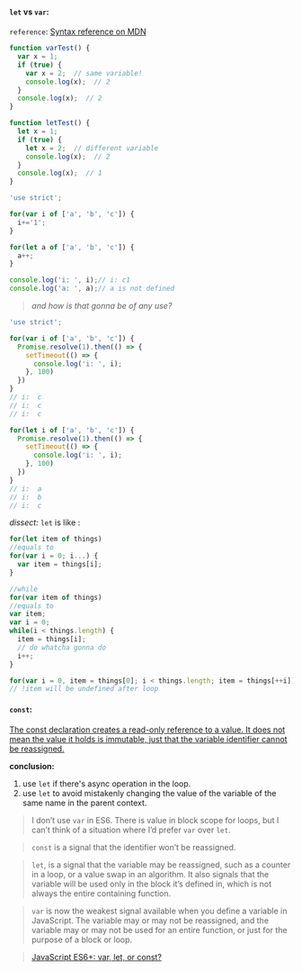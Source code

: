 
#### `let` vs `var`:
`reference`: [Syntax reference on MDN](https://developer.mozilla.org/en/docs/Web/JavaScript/Reference/Statements/let)

```javascript
function varTest() {
  var x = 1;
  if (true) {
    var x = 2;  // same variable!
    console.log(x);  // 2
  }
  console.log(x);  // 2
}

function letTest() {
  let x = 1;
  if (true) {
    let x = 2;  // different variable
    console.log(x);  // 2
  }
  console.log(x);  // 1
}
```

```javascript
'use strict';

for(var i of ['a', 'b', 'c']) {
  i+='1';
}

for(let a of ['a', 'b', 'c']) {
  a++;
}

console.log('i: ', i);// i: c1
console.log('a: ', a);// a is not defined
```

>_and how is that gonna be of any use?_

```javascript
'use strict';

for(var i of ['a', 'b', 'c']) {
  Promise.resolve(1).then(() => {
    setTimeout(() => {
      console.log('i: ', i);
    }, 100)
  })
}
// i:  c
// i:  c
// i:  c

for(let i of ['a', 'b', 'c']) {
  Promise.resolve(1).then(() => {
    setTimeout(() => {
      console.log('i: ', i);
    }, 100)
  })
}
// i:  a
// i:  b
// i:  c
```
_dissect:_ `let` is like :

```javascript
for(let item of things)
//equals to
for(var i = 0; i...) {
  var item = things[i];
}

//while
for(var item of things)
//equals to
var item;
var i = 0;
while(i < things.length) {
  item = things[i];
  // do whatcha gonna do
  i++;
}

for(var i = 0, item = things[0]; i < things.length; item = things[++i])
// !item will be undefined after loop
```

#### `const`:
[The const declaration creates a read-only reference to a value. It does not mean the value it holds is immutable, just that the variable identifier cannot be reassigned.](https://developer.mozilla.org/en/docs/Web/JavaScript/Reference/Statements/const)

**conclusion:**
1. use `let` if there's async operation in the loop.
2. use `let` to avoid mistakenly changing the value of the variable of the same name in the parent context.

>I don’t use `var` in ES6. There is value in block scope for loops, but I can’t think of a situation where I’d prefer `var` over `let`.

>`const` is a signal that the identifier won’t be reassigned.

>`let`, is a signal that the variable may be reassigned, such as a counter in a loop, or a value swap in an algorithm. It also signals that the variable will be used only in the block it’s defined in, which is not always the entire containing function.

>`var` is now the weakest signal available when you define a variable in JavaScript. The variable may or may not be reassigned, and the variable may or may not be used for an entire function, or just for the purpose of a block or loop.

>[JavaScript ES6+: var, let, or const?](https://medium.com/javascript-scene/javascript-es6-var-let-or-const-ba58b8dcde75#.lbdcz8etw)
